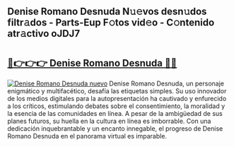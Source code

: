 ## Denise Romano Desnuda N𝚞𝚎vos desn𝚞dos filtr𝚊dos - Parts-Eup F𝚘tos vid𝚎o - C𝚘ntenido atr𝚊ctivo oJDJ7

# <h2><a href="http://mbcklu8.tromn.icu/?c=Denise+Romano+Desnuda">🔗👉👉👉 Denise Romano Desnuda 🔗🔗</a></h2>

[![Denise Romano Desnuda nuevo](https://i.imgur.com/pEAQMta.gif)](http://mbcklu8.tromn.icu/?c=Denise+Romano+Desnuda)
Denise Romano Desnuda, un personaje enigmático y multifacético, desafía las etiquetas simples. Su uso innovador de los medios digitales para la autopresentación ha cautivado y enfurecido a los críticos, estimulando debates sobre el consentimiento, la moralidad y la esencia de las comunidades en línea. A pesar de la ambigüedad de sus planes futuros, su huella en la cultura en línea es imborrable. Con una dedicación inquebrantable y un encanto innegable, el progreso de Denise Romano Desnuda en el panorama virtual es imparable.
